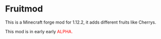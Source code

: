 # Fruitmod
 
This is a Minecraft forge mod for 1.12.2,
it adds different fruits like Cherrys.

This mod is in early early <font color="red">ALPHA.</font>









